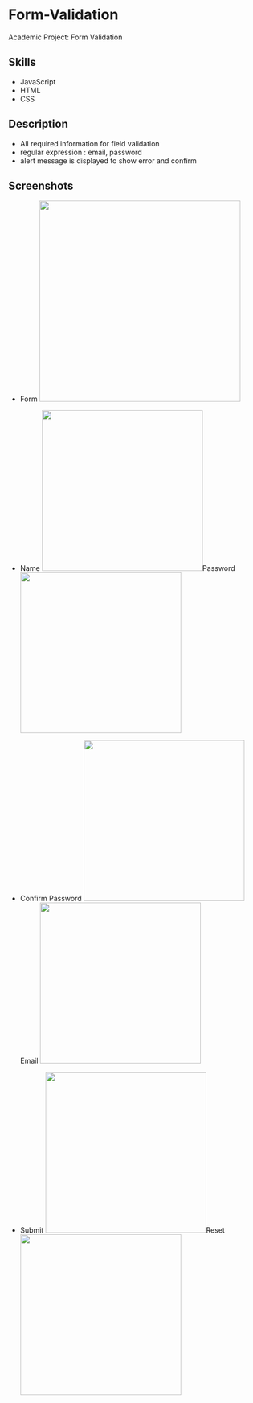 # Form-Validation
Academic Project: Form Validation

## Skills

* JavaScript
* HTML
* CSS

## Description

* All required information for field validation
* regular expression : email, password
* alert message is displayed to show error and confirm

## Screenshots

* Form
<img src="https://user-images.githubusercontent.com/59883982/84430064-212b9e80-abf7-11ea-8ee1-2305ad88d08e.png" width="400"></img>

* Name
<img src="https://user-images.githubusercontent.com/59883982/83220050-fabe2b80-a13f-11ea-8506-f1929cac9a60.jpg" width="320"></img>Password
<img src="https://user-images.githubusercontent.com/59883982/83220072-0578c080-a140-11ea-835d-928181f7edc2.jpg" width="320"></img>

* Confirm Password
<img src="https://user-images.githubusercontent.com/59883982/83220096-132e4600-a140-11ea-80dc-fb7533dedac9.jpg" width="320"></img>Email
<img src="https://user-images.githubusercontent.com/59883982/83220080-09a4de00-a140-11ea-9111-cccd4a9d0a91.jpg" width="320"></img>

* Submit
<img src="https://user-images.githubusercontent.com/59883982/83220103-188b9080-a140-11ea-9143-7202770f4aaa.jpg" width="320"></img>Reset
<img src="https://user-images.githubusercontent.com/59883982/83220110-1c1f1780-a140-11ea-8ca9-3d9285baa608.jpg" width="320"></img>
